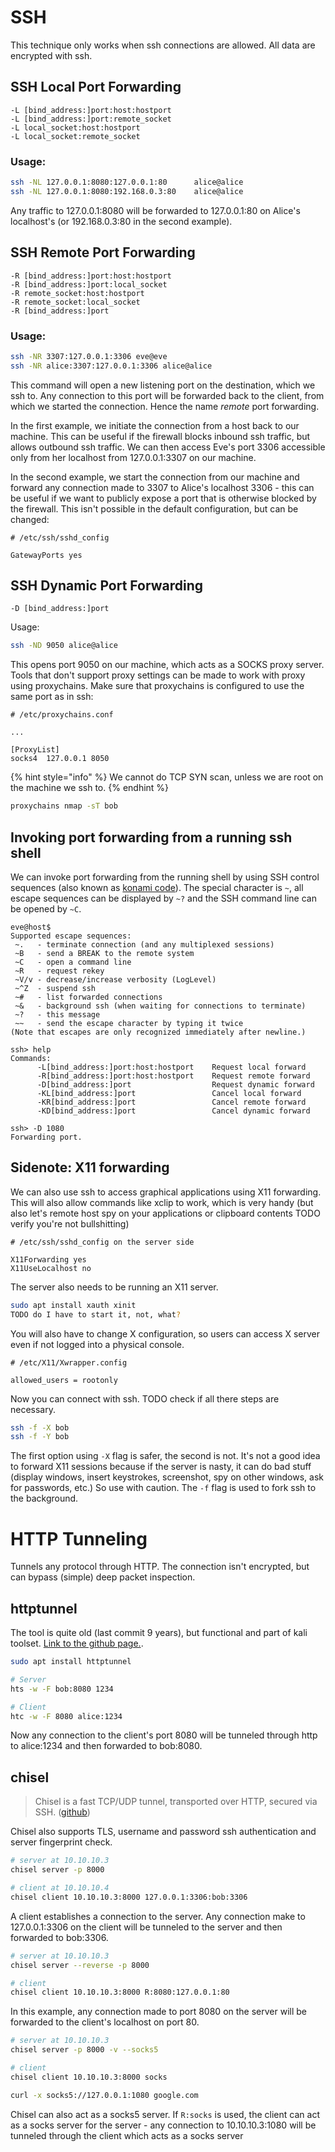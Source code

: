# SSH

This technique only works when ssh connections are allowed. All data 
are encrypted with ssh.

## SSH Local Port Forwarding

```
-L [bind_address:]port:host:hostport
-L [bind_address:]port:remote_socket
-L local_socket:host:hostport
-L local_socket:remote_socket
```

### Usage:

```bash
ssh -NL 127.0.0.1:8080:127.0.0.1:80      alice@alice
ssh -NL 127.0.0.1:8080:192.168.0.3:80    alice@alice
```

Any traffic to 127.0.0.1:8080 will be forwarded to 127.0.0.1:80 on 
Alice's localhost's (or 192.168.0.3:80 in the second example).

## SSH Remote Port Forwarding

```
-R [bind_address:]port:host:hostport
-R [bind_address:]port:local_socket
-R remote_socket:host:hostport
-R remote_socket:local_socket
-R [bind_address:]port
```

### Usage:

```bash
ssh -NR 3307:127.0.0.1:3306 eve@eve
ssh -NR alice:3307:127.0.0.1:3306 alice@alice
```

This command will open a new listening port on the destination, which 
we ssh to. Any connection to this port will be forwarded back to the 
client, from which we started the connection. Hence the name *remote* 
port forwarding.

In the first example, we initiate the connection from a host back to 
our machine. This can be useful if the firewall blocks inbound ssh 
traffic, but allows outbound ssh traffic. We can then access Eve's port 
3306 accessible only from her localhost from 127.0.0.1:3307 on our 
machine.

In the second example, we start the connection from our machine and 
forward any connection made to 3307 to Alice's localhost 3306 - this 
can be useful if we want to publicly expose a port that is otherwise 
blocked by the firewall. This isn't possible in the default 
configuration, but can be changed:

```
# /etc/ssh/sshd_config

GatewayPorts yes
```

## SSH Dynamic Port Forwarding

```
-D [bind_address:]port
```

Usage:

```bash
ssh -ND 9050 alice@alice
```

This opens port 9050 on our machine, which acts as a SOCKS proxy 
server. Tools that don't support proxy settings can be made to work 
with proxy using proxychains. Make sure that proxychains is configured 
to use the same port as in ssh:

```
# /etc/proxychains.conf

...

[ProxyList]
socks4  127.0.0.1 8050
```

{% hint style="info" %}
We cannot do TCP SYN scan, unless we are root on the machine we ssh to.
{% endhint %}

```bash
proxychains nmap -sT bob
```

## Invoking port forwarding from a running ssh shell

We can invoke port forwarding from the running shell by using SSH control
sequences (also known as [konami code](https://www.sans.org/blog/using-the-ssh-konami-code-ssh-control-sequences/)).
The special character is `~`, all escape sequences can be displayed by 
`~?` and the SSH command line can be opened by `~C`.

```
eve@host$
Supported escape sequences:
 ~.   - terminate connection (and any multiplexed sessions)
 ~B   - send a BREAK to the remote system
 ~C   - open a command line
 ~R   - request rekey
 ~V/v - decrease/increase verbosity (LogLevel)
 ~^Z  - suspend ssh
 ~#   - list forwarded connections
 ~&   - background ssh (when waiting for connections to terminate)
 ~?   - this message
 ~~   - send the escape character by typing it twice
(Note that escapes are only recognized immediately after newline.)

ssh> help
Commands:
      -L[bind_address:]port:host:hostport    Request local forward
      -R[bind_address:]port:host:hostport    Request remote forward
      -D[bind_address:]port                  Request dynamic forward
      -KL[bind_address:]port                 Cancel local forward
      -KR[bind_address:]port                 Cancel remote forward
      -KD[bind_address:]port                 Cancel dynamic forward

ssh> -D 1080
Forwarding port.
```

## Sidenote: X11 forwarding

We can also use ssh to access graphical applications using X11 
forwarding. This will also allow commands like xclip to work, which
is very handy (but also let's remote host spy on your applications or
clipboard contents TODO verify you're not bullshitting)

```
# /etc/ssh/sshd_config on the server side

X11Forwarding yes
X11UseLocalhost no
```

The server also needs to be running an X11 server.

```bash
sudo apt install xauth xinit
TODO do I have to start it, not, what?
```

You will also have to change X configuration, so users can access X server
even if not logged into a physical console.

```
# /etc/X11/Xwrapper.config

allowed_users = rootonly
```

Now you can connect with ssh. TODO check if all there steps are necessary.

```bash
ssh -f -X bob
ssh -f -Y bob
```

The first option using `-X` flag is safer, the second is not. It's not 
a good idea to forward X11 sessions because if the server is nasty, it 
can do bad stuff (display windows, insert keystrokes, screenshot, spy 
on other windows, ask for passwords, etc.) So use with caution. The 
`-f` flag is used to fork ssh to the background.

# HTTP Tunneling

Tunnels any protocol through HTTP. The connection isn't encrypted, but 
can bypass (simple) deep packet inspection. 

## httptunnel


The tool is quite old (last commit 9 years), but functional and part of 
kali toolset. [Link to the github page.](www.gnu.org/software/httptunnel/).

```bash
sudo apt install httptunnel

# Server
hts -w -F bob:8080 1234

# Client
htc -w -F 8080 alice:1234 
```

Now any connection to the client's port 8080 will be tunneled through 
http to alice:1234 and then forwarded to bob:8080.

## chisel

> Chisel is a fast TCP/UDP tunnel, transported over HTTP, secured via 
SSH. ([github](https://github.com/jpillora/chisel))

Chisel also supports TLS, username and password ssh authentication and 
server fingerprint check.

```bash
# server at 10.10.10.3
chisel server -p 8000

# client at 10.10.10.4
chisel client 10.10.10.3:8000 127.0.0.1:3306:bob:3306
```

A client establishes a connection to the server. Any connection make to 
127.0.0.1:3306 on the client will be tunneled to the server and then
forwarded to bob:3306.

```bash
# server at 10.10.10.3
chisel server --reverse -p 8000

# client
chisel client 10.10.10.3:8000 R:8080:127.0.0.1:80
```

In this example, any connection made to port 8080 on the server
will be forwarded to the client's localhost on port 80.

```bash
# server at 10.10.10.3
chisel server -p 8000 -v --socks5

# client
chisel client 10.10.10.3:8000 socks

curl -x socks5://127.0.0.1:1080 google.com
```

Chisel can also act as a socks5 server. If `R:socks` is used, the
client can act as a socks server for the server - any connection to
10.10.10.3:1080 will be tunneled through the client which acts as a 
socks server

